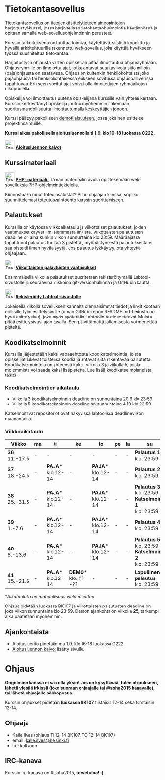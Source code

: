 # Tietokantasovellus

Tietokantasovellus on tietojenkäsittelytieteen aineopintojen harjoitustyökurssi, jossa harjoitellaan tietokantaohjelmointia käytännössä ja opitaan samalla web-sovellusohjelmoinnin perusteet.

Kurssin tarkoituksena on tuottaa toimiva, käytettävä, siististi koodattu ja hyvällä arkkitehtuurilla rakennettu web-sovellus, joka käyttää hyväkseen työssä suunniteltua tietokantaa.

Harjoitustyön ohjausta varten opiskelijan pitää ilmoittautua ohjausryhmään. Ohjausryhmille on ilmoitettu ajat, jotka antavat suuntaviivoja siitä milloin (paja)ohjausta on saatavissa. Ohjaus on kuitenkin henkilökohtaista joko pajaohjausta tai henkilökohtaisessa erikseen sovitussa ohjauspalaverissa tapahtuvaa.  Erikseen sovitut ajat voivat olla ilmoitettujen ryhmäaikojen ulkopuolella.

Opiskelija voi ilmoittautua uutena opiskelijana kurssille vain yhteen kertaan. Kurssin keskeyttänyt opiskelija joutuu myöhemmin hakemaan suoritusmahdollisuutta ilmoittautumalla keskeyttäjien jonoon.

Kurssi päättyy pakolliseen <a href="http://advancedkittenry.github.io/aikataulu/demo.html">demotilaisuuteen</a>, jossa jokainen esittelee projektinsa muille.

**Kurssi alkaa pakollisella aloitusluennolla ti 1.9. klo 16-18 luokassa C222.**

<img src="https://assets-cdn.github.com/images/icons/emoji/unicode/1f449.png" alt="Drawing" height="30" width="30"/> **<a href="https://github.com/AdvancedKittenry/Periodi5-2015/raw/gh-pages/kalvot/aloitusluento.pdf">Aloitusluennon kalvot</a>**


## Kurssimateriaali

<img src="https://assets-cdn.github.com/images/icons/emoji/unicode/1f449.png" alt="Drawing" height="30" width="30"/>  **<a href="http://tsoha.github.io">PHP-materiaali.</a>** Tämän materiaalin avulla opit tekemään web-sovelluksia PHP-ohjelmointiekielellä.

Kiinnostaako muut toteutusalustat? Puhu ohjaajan kanssa, sopiiko suunnittelemasi toteutusvaihtoehto kurssin suorittamiseen.

## Palautukset

Kurssilla on käytössä viikkoaikataulu ja viikottaiset palautukset, joiden vaatimukset käyvät ilmi alemmasta linkistä. Viikottaisten palautusten deadline on aina kunkin viikon sunnuntaina klo 23:59. Määräajassa tapahtunut palautus tuottaa 3 pistettä., myöhästyneestä palautuksesta ei saa pisteitä ilman hyvää syytä. Jos palautus lykkäytyy, ota yhteyttä ohjaajaan. 

<img src="https://assets-cdn.github.com/images/icons/emoji/unicode/1f449.png" alt="Drawing" height="30" width="30"/> **[Viikoittaisten palautusten vaatimukset](ohjeet/Palautukset.md)**

Ensimmäisellä viikolla palautukset suoritetaan rekisteröitymällä Labtool-sivustolle ja seuraavina viikkoina git-versionhallinnan ja GitHubin kautta.

<img src="https://assets-cdn.github.com/images/icons/emoji/unicode/1f449.png" alt="Drawing" height="30" width="30"/> **<a href="http://tsoha-labtool.herokuapp.com/register">Rekisteröidy Labtool-sivustolle</a>**

Jokaisella viikolla sovelluksen kannalta olennaisimmat tiedot ja linkit kootaan erillisille työn esittelysivulle (oman GitHub-repon README.md-tiedosto on hyvä esittelysivu), joka myös syötetään Labtoolin testiosoitteeksi. Muista pitää esittelysivusi ajan tasalla. Sen päivittämättä jättämisestä voi menettää pisteitä.

## Koodikatselmoinnit

Kurssilla järjestetään kaksi vapaaehtoista koodikatselmointia, joissa opiskelijat lukevat toistensa koodia ja antavat siitä rakentavaa palautetta. Koodikatselmointeja on yhteensä kaksi, viikolla 3 ja viikolla 5, joista molemmista voi saada kaksi lisäpistettä. Lue lisää koodikatselmoinneista <a href="http://advancedkittenry.github.io/aikataulu/koodikatselmointi.html">täältä</a>.

### Koodikatselmointien aikataulu

* Viikolla 3 koodikatselmoinnin deadline on sunnuntaina 20.9 klo 23:59
* Viikolla 5 koodikatselmoinnin deadline on sunnuntaina 4.10 klo 23:59

Katselmoitavat repositoriot ovat näkyvissä labtoolissa deadlineviikon maanantaina.

### Viikkoaikataulu

| Viikko | ma | ti | ke | to | pe | la | su |
| --- | --- | --- | --- | --- | --- | --- | --- |
| **36** <br> 11.-17.5 |  -  |  -  |  -  |  -  |  -  |  -  |  **Palautus 1** <br> klo. 23:59 |
| **37** <br> 18.-24.5 |  -  |**PAJA***<br>klo.12-14|  -  |**PAJA***<br>klo.12-14|  -  |  -  |  **Palautus 2** <br> klo. 23:59 |
| **38** <br> 25.-31.5 |  -  |**PAJA***<br>klo.12-14|  -  |**PAJA**\*<br>klo.12-14|  -  |  -  |  **Palautus 3** <br> klo. 23:59 <br> **Katselmointi 1** <br> klo: 23:59  |
| **39** <br> 1.-7.6 |  -  |**PAJA***<br>klo.12-14|  -  |**PAJA***<br>klo.12-14|  -  |  -  |  **Palautus 4** <br> klo. 23:59 |
| **40** <br> 8.-13.6 |  -  |**PAJA***<br>klo.12-14|  -  |**PAJA**\*<br>klo.12-14|  -  |  -  |  **Palautus 5** <br> klo. 23:59 <br> **Katselmointi 2** <br> klo: 23:59  |
| **41** <br> 15.-21.6 |  -  |**PAJA***<br>klo.12-14|**DEMO***<br>klo. ??-?? | - |  -  |  -  | **Lopullinen palautus** <br> klo. 23:59|

**Aikataululla on mahdollisuus vielä muuttua*

Ohjaus pidetään luokassa BK107 ja viikottaisten palautusten deadline on joka viikon sunnuntaina klo 23:59. Demon ajankohta on viikolla **25**, tarkempi aika päätetään myöhemmin.

## Ajankohtaista

* Aloitusluento pidetään ma 1.9. klo 16-18 luokassa C222.
* <a href="https://github.com/AdvancedKittenry/Periodi5-2015/raw/gh-pages/kalvot/aloitusluento.pdf">Aloitusluennon kalvot</a> lisätty sivulle.

# Ohjaus

**Ongelmien kanssa ei saa olla yksin! Jos on kysyttävää, tulee ohjaukseen, lähetä viestiä irkissä (joko suoraan ohjaajalle tai #tsoha2015 kanavalle), tai lähetä ohjaajalle sähköpostia**

Kurssin ohjaukset pidetään **luokassa BK107** tiistaisin 12-14 sekä torstaisin 12-14.

## Ohjaaja

* Kalle Ilves (ohjaus TI 12-14 BK107, TO 12-14 BK107)
 * email: kalle.ilves@helsinki.fi
 * irc: kaltsoon

## IRC-kanava

Kurssin irc-kanava on #tsoha2015, **tervetuloa! :)**
